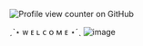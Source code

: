 ![Profile view counter on GitHub](https://komarev.com/ghpvc/?username=cupidsvalentine&color=999999&label=♡&style=plastic)

ˏˋ⋆ ᴡ ᴇ ʟ ᴄ ᴏ ᴍ ᴇ ⋆ˊˎ
![image](https://github.com/user-attachments/assets/55b87aa1-8ad2-4d37-acf4-5fc08a4f8f08)
